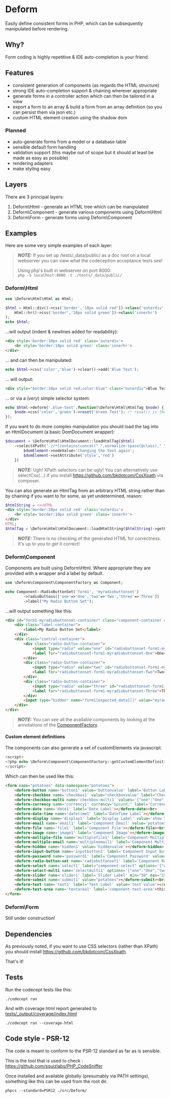 # Deform
Easily define consistent forms in PHP, which can be subsequently manipulated before rendering. 

## Why?
Form coding is highly repetitive & IDE auto-completion is your friend.

## Features
* consistent generation of components (as regards the HTML structure)
* strong IDE auto-completion support & chaining wherever appropriate
* generate forms in a controller action which can then be tailored in a view
* export a form to an array & build a form from an array definition (so you can persist them via json etc.)
* custom HTML element creation using the shadow dom

### Planned
* auto-generate forms from a model or a database table
* sensible default form handling
* validation support (this maybe out of scope but it should at least be made as easy as possible)
* rendering adapters
* make styling easy 

## Layers
There are 3 principal layers:
1. Deform\Html - generate an HTML tree which can be manipulated
2. Deform\Component - generate various components using Deform\Html
3. Deform\Form - generate forms using Deform\Component

## Examples

Here are some very simple examples of each layer: 

> **_NOTE:_** If you set up /tests/_data/public/ as a doc root on a local webserver you can view what the 
> codeception acceptance tests see!   
> 
> Using php's built in webserver on port 8000:   
> ```php -S localhost:8000 -t ./tests/_data/public/```

### Deform\Html

```php
use \Deform\Html\Html as Html;

$html = Html::div()->css('border','10px solid red'])->class('outerdiv')->add(
    Html::hr()->css('border','10px solid green'])->class('innerhr')
);
echo $html;
```
...will output (indent & newlines added for readability):
```html
<div style='border:10px solid red' class='outerdiv'>
    <hr style='border:10px solid green' class='innerhr'>
</div>
```

... and can then be manipulated:
```php
echo $html->css('color','blue')->clear()->add('Blue Text');
```
... will output:
```html
<div style="border:10px solid red;color:blue" class="outerdiv">Blue Text</div>
```

... or via a (*very*) simple selector system:
```php
echo $html->deform('.blue-text',function(\Deform\Html\HtmlTag $node) {
    $node->css('color','green')->reset('Green Text'); /* reset() is the same as clear() and then add() */
});
```

If you want to do more complex manipulation you should load the tag into an HtmlDocument (a basic DomDocument wrapper):
```php
$document = \Deform\Html\HtmlDocument::loadHtmlTag($html)
    ->selectXPath('.//*[contains(concat(" ",normalize-space(@class)," ")," blue-text ")]', function(\DOMElement $domElement) {
        $domElement->nodeValue='Changing the text again';
        $domElement->setAttribute('style','red')    
    })
```

> **_NOTE:_** Ugh! XPath selectors can be ugly! You can alternatively use selectCss(...) if you install https://github.com/bkdotcom/CssXpath via composer.

You can also generate an HtmlTag from an arbitrary HTML string rather than by chaining if you want to for some, as yet undetermined, reason:
```php
$htmlString = <<<HTML
<div style='border:10px solid red' class='outerdiv'>
    <hr style='border:10px solid green' class='innerhr'>
</div>
HTML;
$htmlTag = \Deform\Html\HtmlDocument::loadHtmlString($htmlString)->getHtmlRootTag();
```

> **_NOTE:_** There is no checking of the generated HTML for correctness. It's up to you to get it correct!

### Deform\Component
Components are built using Deform\Html. Where appropriate they are provided with a wrapper and a label by default.
```php
use \Deform\Component\ComponentFactory as Component;

echo Component::RadioButtonSet('form1', 'myradiobuttonset')
        ->radioButtons(['one'=>'One','two'=>'Two','three'=>'Three'])
        ->label("My Radio Button Set");
```
...will output something like this:
```html
<div id="form1-myradiobuttonset-container" class="component-container container-type-radio-button-set">
    <div class="label-container">
        <label>My Radio Button Set</label>
    </div>
    <div class="control-container">
        <div class="radio-button-container">
            <input type="radio" value="one" id="radiobuttonset-form1-myradiobuttonset-One" name="form1[myradiobuttonset]">
            <label for="radiobuttonset-form1-myradiobuttonset-One">One</label>
        </div>
        <div class="radio-button-container">
            <input type="radio" value="two" id="radiobuttonset-form1-myradiobuttonset-Two" name="form1[myradiobuttonset]">
            <label for="radiobuttonset-form1-myradiobuttonset-Two">Two</label>
        </div>
        <div class="radio-button-container">
            <input type="radio" value="three" id="radiobuttonset-form1-myradiobuttonset-Three" name="form1[myradiobuttonset]">
            <label for="radiobuttonset-form1-myradiobuttonset-Three">Three</label>
        </div>
        <input type="hidden" name="form1[expected_data][]" value="myradiobuttonset">
    </div>
</div>
```

> **_NOTE:_** You can see all the available components by looking at the annotations of the [ComponentFactory](src/Deform/Component/ComponentFactory.php).

#### Custom element definitions
The components can also generate a set of customElements via javascript.
```php
<script>
<?php echo \Deform\Component\ComponentFactory::getCustomElementDefinitionsJavascript() ?>
</script>
```
Which can then be used like this:
```html
<form name="potatoes" data-namespace="potatoes">
    <deform-button name='button1' value='buttonvalue' label='Button Label' onclick="this.parentNode.submit()">Button</deform-button><br>
    <deform-checkbox name='checkbox1' value="checkboxvalue" label="Checkbox Label"></deform-checkbox><br>
    <deform-checkbox-multi name='checkbox-multi1' values='{"one":"One","two":"Two","three":"Three"}' label='CheckboxMulti Label'></deform-checkbox-multi><br>
    <deform-currency name='currency1' currency="&pound;" label='Currency Label'></deform-currency><br>
    <deform-date name='date1' label='Date Label'></deform-date><br>
    <deform-date-time name='datetime1' label='DateTime Label'></deform-date-time><br>
    <deform-display name='display1' label='Display Label' value='show this'></deform-display><br>
    <deform-email name='email1' label='Component Email' value='potatoes'></deform-email><br>
    <deform-file name='file1' label='Component File'></deform-file><br>
    <deform-image name='image1' label='Component Image'></deform-image><br>
    <deform-multiple-file name='multiplefile1' label='Component Multiple File'></deform-multiple-file><br>
    <deform-multiple-email name='multipleemail1' label='Component Multiple Email'>Button</deform-multiple-email><br>
    <deform-hidden name='hidden1' value='hiddenvalue'></deform-hidden> &laquo;Hidden Input<br><br>
    <deform-input-button name='inputbutton1' label='Component Input Button' value='value1' label='Input Button Label'></deform-input-button><br>
    <deform-password name='password1' label='Component Password' value='password1' label='Password Label'></deform-password><br>
    <deform-radio-button-set name='radiobuttonset1' label='Component Radio Button Set' values='{"one":"One","two":"Two","three":"Three"}' label='Radio Buton Set Label'></deform-radio-button-set><br>
    <deform-select name='select1' label="component-select" options='{"one":"One","two":"Two","three":"Three"}' label='Select Label'></deform-select>
    <deform-select-multi name='selectmulti1' options='{"one":"One","two":"Two","three":"Three"}' label='Select Multi'></deform-select-multi>
    <deform-slider name='slider1' label='Slider Label' min="50" max="150" showOutput="true"></deform-slider><br>
    <deform-submit name='submit1' value="potatoes"></deform-submit><br>
    <deform-text name='text1' label='Text Label' value='text value'></deform-text><br>
    <deform-text-area name='textarea1' label='component-text-area'>this is some text area value</deform-text-area><br>
</form>
```

### Deform\Form
Still under construction!

## Dependencies
As previously noted, if you want to use CSS selectors (rather than XPath) you should install https://github.com/bkdotcom/CssXpath.

That's it!

## Tests

Run the codecept tests like this:
```
./codecept run
```

And with coverage html report generated to [tests/_output/coverage/index.html](tests/_output/coverage/index.html)
```
./codecept run --coverage-html
```

## Code style - PSR-12
The code is meant to conform to the PSR-12 standard as far as is sensible. 

This is the tool that is used to check : https://github.com/squizlabs/PHP_CodeSniffer

Once installed and available globally (presumably via PATH settings), something like this can be used from the root dir.
```
phpcs --standard=PSR12 ./src/Deform/
```

